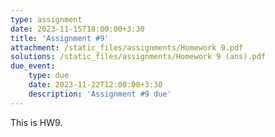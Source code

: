 ```yaml
---
type: assignment
date: 2023-11-15T18:00:00+3:30
title: 'Assignment #9'
attachment: /static_files/assignments/Homework 9.pdf
solutions: /static_files/assignments/Homework 9 (ans).pdf
due_event: 
    type: due
    date: 2023-11-22T12:00:00+3:30
    description: 'Assignment #9 due'
---
```

This is HW9.
